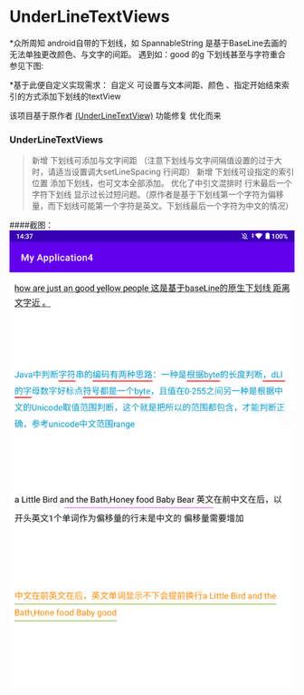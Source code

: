 # UnderLineTextViews


*众所周知 android自带的下划线，如 SpannableString 是基于BaseLine去画的无法单独更改颜色、与文字的间距。 遇到如：good 的g 下划线甚至与字符重合 参见下图:

*基于此便自定义实现需求： 自定义 可设置与文本间距、颜色 、指定开始结束索引的方式添加下划线的textView

该项目基于原作者 [(UnderLineTextView)](https://github.com/lixiaote/UnderLineTextView) 功能修复 优化而来  

 ### UnderLineTextViews 
  > 新增 下划线可添加与文字间距 （注意下划线与文字间隔值设置的过于大时，请适当设置调大setLineSpacing 行间距）
  > 新增 下划线可设指定的索引位置 添加下划线，也可文本全部添加。
  > 优化了中引文混排时 行末最后一个字符下划线 显示过长过短问题。（原作者是基于下划线第一个字符为偏移量，而下划线可能第一个字符是英文。下划线最后一个字符为中文的情况）
  
####截图：
![UnderLineTextViews](https://github.com/yezihengok/UnderLineTextViews/blob/master/screenshots/device-1.png)

 
 

 




